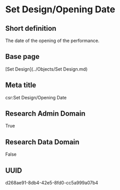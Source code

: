 # Set Design/Opening Date
## Short definition
The date of the opening of the performance.
## Base page
[Set Design](../Objects/Set Design.md)
## Meta title
csr:Set Design/Opening Date
## Research Admin Domain
True
## Research Data Domain
False
## UUID
d268ae91-8db4-42e5-8fd0-cc5a999a07b4
